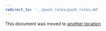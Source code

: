 ```yaml
---
redirect_to: '../push_rules/push_rules.md'
---
```


This document was moved to [another location](../push_rules/push_rules.md)
